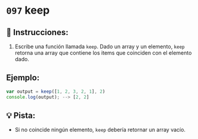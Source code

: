 # `097` keep

## 📝 Instrucciones: 

1. Escribe una función llamada `keep`. Dado un array y un elemento, `keep` retorna una array que contiene los items que coinciden con el elemento dado.

## Ejemplo:

```js
var output = keep([1, 2, 3, 2, 1], 2) 
console.log(output); --> [2, 2]
```

## 💡 Pista:

+ Si no coincide ningún elemento, `keep` debería retornar un array vacío.